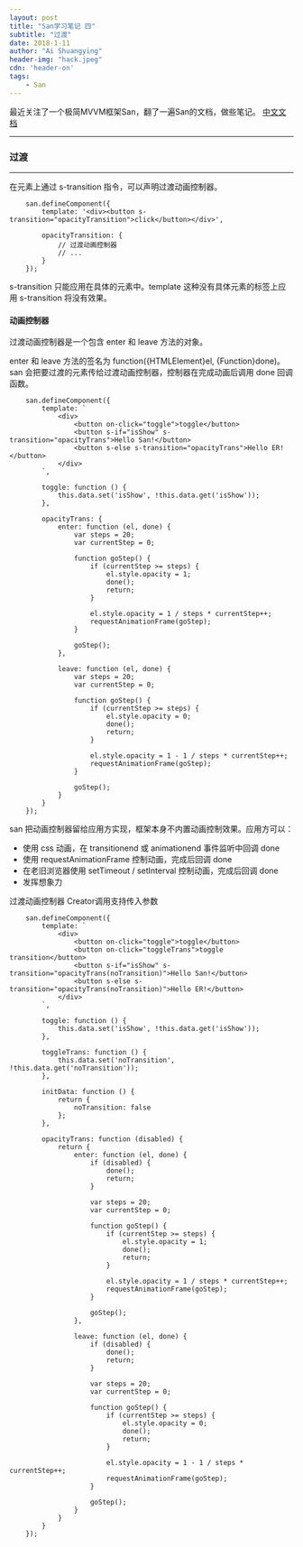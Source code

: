 ```yaml
---
layout: post
title: "San学习笔记 四"
subtitle: "过渡"
date: 2018-1-11
author: "Ai Shuangying"
header-img: "hack.jpeg"
cdn: 'header-on'
tags: 
    - San
---
```



最近关注了一个极简MVVM框架San，翻了一遍San的文档，做些笔记。
[中文文档](https://ecomfe.github.io/san/tutorial/start/)

----------

### 过渡
-------------

在元素上通过 s-transition 指令，可以声明过渡动画控制器。

```
    san.defineComponent({
	    template: '<div><button s-transition="opacityTransition">click</button></div>',

	    opacityTransition: {
	        // 过渡动画控制器
	        // ...
	    }
	});
```

s-transition 只能应用在具体的元素中。template 这种没有具体元素的标签上应用 s-transition 将没有效果。


#### 动画控制器

过渡动画控制器是一个包含 enter 和 leave 方法的对象。

enter 和 leave 方法的签名为 function({HTMLElement}el, {Function}done)。san 会把要过渡的元素传给过渡动画控制器，控制器在完成动画后调用 done 回调函数。

```
    san.defineComponent({
	    template: `
	        <div>
	            <button on-click="toggle">toggle</button>
	            <button s-if="isShow" s-transition="opacityTrans">Hello San!</button>
	            <button s-else s-transition="opacityTrans">Hello ER!</button>
	        </div>
	    `,

	    toggle: function () {
	        this.data.set('isShow', !this.data.get('isShow'));
	    },

	    opacityTrans: {
	        enter: function (el, done) {
	            var steps = 20;
	            var currentStep = 0;

	            function goStep() {
	                if (currentStep >= steps) {
	                    el.style.opacity = 1;
	                    done();
	                    return;
	                }

	                el.style.opacity = 1 / steps * currentStep++;
	                requestAnimationFrame(goStep);
	            }

	            goStep();
	        },

	        leave: function (el, done) {
	            var steps = 20;
	            var currentStep = 0;

	            function goStep() {
	                if (currentStep >= steps) {
	                    el.style.opacity = 0;
	                    done();
	                    return;
	                }

	                el.style.opacity = 1 - 1 / steps * currentStep++;
	                requestAnimationFrame(goStep);
	            }

	            goStep();
	        }
	    }
	});
```

san 把动画控制器留给应用方实现，框架本身不内置动画控制效果。应用方可以：

* 使用 css 动画，在 transitionend 或 animationend 事件监听中回调 done
* 使用 requestAnimationFrame 控制动画，完成后回调 done
* 在老旧浏览器使用 setTimeout / setInterval 控制动画，完成后回调 done
* 发挥想象力


过渡动画控制器 Creator调用支持传入参数

```
    san.defineComponent({
	    template: `
	        <div>
	            <button on-click="toggle">toggle</button>
	            <button on-click="toggleTrans">toggle transition</button>
	            <button s-if="isShow" s-transition="opacityTrans(noTransition)">Hello San!</button>
	            <button s-else s-transition="opacityTrans(noTransition)">Hello ER!</button>
	        </div>
	    `,

	    toggle: function () {
	        this.data.set('isShow', !this.data.get('isShow'));
	    },

	    toggleTrans: function () {
	        this.data.set('noTransition', !this.data.get('noTransition'));
	    },

	    initData: function () {
	        return {
	            noTransition: false
	        };
	    },

	    opacityTrans: function (disabled) {
	        return {
	            enter: function (el, done) {
	                if (disabled) {
	                    done();
	                    return;
	                }

	                var steps = 20;
	                var currentStep = 0;

	                function goStep() {
	                    if (currentStep >= steps) {
	                        el.style.opacity = 1;
	                        done();
	                        return;
	                    }

	                    el.style.opacity = 1 / steps * currentStep++;
	                    requestAnimationFrame(goStep);
	                }

	                goStep();
	            },

	            leave: function (el, done) {
	                if (disabled) {
	                    done();
	                    return;
	                }

	                var steps = 20;
	                var currentStep = 0;

	                function goStep() {
	                    if (currentStep >= steps) {
	                        el.style.opacity = 0;
	                        done();
	                        return;
	                    }

	                    el.style.opacity = 1 - 1 / steps * currentStep++;
	                    requestAnimationFrame(goStep);
	                }

	                goStep();
	            }
	        }
	    }
	});
```

